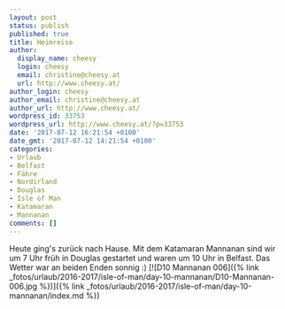 ```yaml
---
layout: post
status: publish
published: true
title: Heimreise
author:
  display_name: cheesy
  login: cheesy
  email: christine@cheesy.at
  url: http://www.cheesy.at/
author_login: cheesy
author_email: christine@cheesy.at
author_url: http://www.cheesy.at/
wordpress_id: 33753
wordpress_url: http://www.cheesy.at/?p=33753
date: '2017-07-12 16:21:54 +0100'
date_gmt: '2017-07-12 14:21:54 +0100'
categories:
- Urlaub
- Belfast
- Fähre
- Nordirland
- Douglas
- Isle of Man
- Katamaran
- Mannanan
comments: []
---
```

Heute ging's zurück nach Hause. Mit dem Katamaran Mannanan sind wir um 7 Uhr früh in Douglas gestartet und waren um 10 Uhr in Belfast. Das Wetter war an beiden Enden sonnig :)
[![D10 Mannanan 006]({% link _fotos/urlaub/2016-2017/isle-of-man/day-10-mannanan/D10-Mannanan-006.jpg %})]({% link _fotos/urlaub/2016-2017/isle-of-man/day-10-mannanan/index.md %})
